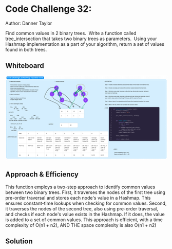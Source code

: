 # Code Challenge 32:

Author: Danner Taylor

Find common values in 2 binary trees.  Write a function called tree_intersection that takes two binary trees as parameters.  Using your Hashmap implementation as a part of your algorithm, return a set of values found in both trees.

## Whiteboard

![Whiteboard](cchal32_whiteboard.png)

## Approach & Efficiency

This function employs a two-step approach to identify common values between two binary trees. First, it traverses the nodes of the first tree using pre-order traversal and stores each node's value in a Hashmap. This ensures constant-time lookups when checking for common values. Second, it traverses the nodes of the second tree, also using pre-order traversal, and checks if each node's value exists in the Hashmap. If it does, the value is added to a set of common values. This approach is efficient, with a time complexity of O(n1 + n2), AND THE space complexity is also O(n1 + n2)

## Solution
